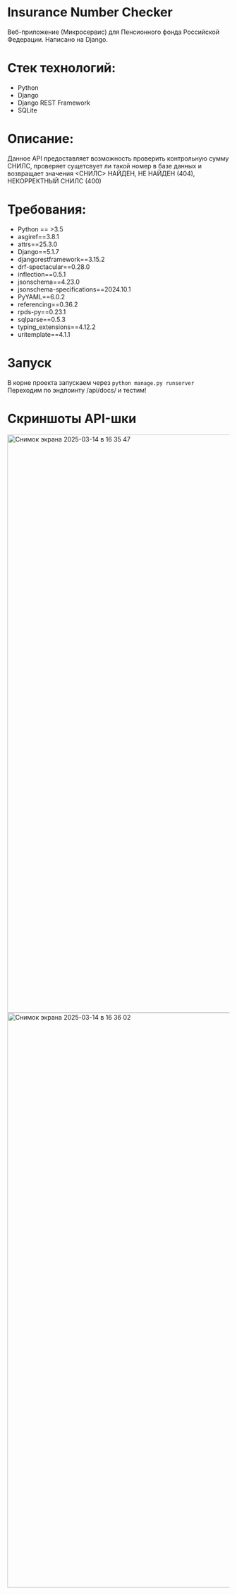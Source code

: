# Insurance Number Checker
Веб-приложение (Микросервис) для Пенсионного фонда Российской Федерации. Написано на Django.

# Стек технологий:
* Python
* Django
* Django REST Framework
* SQLite

# Описание:
Данное API предоставляет возможность проверить контрольную сумму СНИЛС, проверяет сущетсвует ли такой номер в базе данных и возвращает значения <СНИЛС> НАЙДЕН, НЕ НАЙДЕН (404), НЕКОРРЕКТНЫЙ СНИЛС (400)

# Требования:
* Python == >3.5
* asgiref==3.8.1
* attrs==25.3.0
* Django==5.1.7
* djangorestframework==3.15.2
* drf-spectacular==0.28.0
* inflection==0.5.1
* jsonschema==4.23.0
* jsonschema-specifications==2024.10.1
* PyYAML==6.0.2
* referencing==0.36.2
* rpds-py==0.23.1
* sqlparse==0.5.3
* typing_extensions==4.12.2
* uritemplate==4.1.1

# Запуск
В корне проекта запускаем через ```python manage.py runserver```
Переходим по эндпоинту /api/docs/  и тестим!

# Скриншоты API-шки
<img width="1307" alt="Снимок экрана 2025-03-14 в 16 35 47" src="https://github.com/user-attachments/assets/0b13e6ee-8cc3-468f-abe0-db9bb31bb048" />
<img width="1300" alt="Снимок экрана 2025-03-14 в 16 36 02" src="https://github.com/user-attachments/assets/0d73cb73-6485-43f5-aeda-72f0b3ea80f4" />

